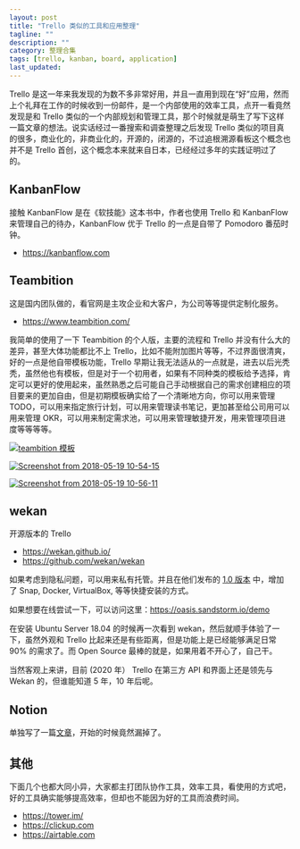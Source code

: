 ```yaml
---
layout: post
title: "Trello 类似的工具和应用整理"
tagline: ""
description: ""
category: 整理合集
tags: [trello, kanban, board, application]
last_updated:
---
```


Trello 是这一年来我发现的为数不多非常好用，并且一直用到现在“好”应用，然而上个礼拜在工作的时候收到一份邮件，是一个内部使用的效率工具，点开一看竟然发现是和 Trello 类似的一个内部规划和管理工具，那个时候就是萌生了写下这样一篇文章的想法。说实话经过一番搜索和调查整理之后发现 Trello 类似的项目真的很多，商业化的，非商业化的，开源的，闭源的，不过追根溯源看板这个概念也并不是 Trello 首创，这个概念本来就来自日本，已经经过多年的实践证明过了的。

## KanbanFlow
接触 KanbanFlow 是在《软技能》这本书中，作者也使用 Trello 和 KanbanFlow 来管理自己的待办，KanbanFlow 优于 Trello 的一点是自带了 Pomodoro 番茄时钟。

- <https://kanbanflow.com>

## Teambition
这是国内团队做的，看官网是主攻企业和大客户，为公司等等提供定制化服务。

- <https://www.teambition.com/>

我简单的使用了一下 Teambition 的个人版，主要的流程和 Trello 并没有什么大的差异，甚至大体功能都比不上 Trello，比如不能附加图片等等，不过界面很清爽，好的一点是他自带模板功能，Trello 早期让我无法适从的一点就是，进去以后光秃秃，虽然他也有模板，但是对于一个初用者，如果有不同种类的模板给予选择，肯定可以更好的使用起来，虽然熟悉之后可能自己手动根据自己的需求创建相应的项目要来的更加自由，但是初期模板确实给了一个清晰地方向，你可以用来管理 TODO，可以用来指定旅行计划，可以用来管理读书笔记，更加甚至给公司用可以用来管理 OKR，可以用来制定需求池，可以用来管理敏捷开发，用来管理项目进度等等等等。

<a data-flickr-embed="true"  href="https://www.flickr.com/photos/einverne/41301810665/in/dateposted/" title="teambition 模板"><img src="https://farm1.staticflickr.com/828/41301810665_760f762d8a_z.jpg" alt="teambition 模板"></a>

<a data-flickr-embed="true"  href="https://www.flickr.com/photos/einverne/42155838622/in/photostream/" title="Screenshot from 2018-05-19 10-54-15"><img src="https://farm1.staticflickr.com/958/42155838622_02ec3aa32e_z.jpg" alt="Screenshot from 2018-05-19 10-54-15"></a>

<a data-flickr-embed="true"  href="https://www.flickr.com/photos/einverne/42155838832/in/photostream/" title="Screenshot from 2018-05-19 10-56-11"><img src="https://farm1.staticflickr.com/908/42155838832_08d00cec2c_z.jpg" alt="Screenshot from 2018-05-19 10-56-11"></a>

## wekan

开源版本的 Trello

- <https://wekan.github.io/>
- <https://github.com/wekan/wekan>

如果考虑到隐私问题，可以用来私有托管。并且在他们发布的 [1.0 版本](https://blog.wekan.team/2018/05/upcoming-wekan-v1-00-and-platforms/index.html) 中，增加了 Snap, Docker, VirtualBox, 等等快捷安装的方式。

如果想要在线尝试一下，可以访问这里：<https://oasis.sandstorm.io/demo>

在安装 Ubuntu Server 18.04 的时候再一次看到 wekan，然后就顺手体验了一下，虽然外观和 Trello 比起来还是有些距离，但是功能上是已经能够满足日常 90% 的需求了。而 Open Source 最棒的就是，如果用着不开心了，自己干。

当然客观上来讲，目前 (2020 年） Trello 在第三方 API 和界面上还是领先与 Wekan 的，但谁能知道 5 年，10 年后呢。

## Notion
单独写了一篇[文章](/post/2019/01/notion.html)，开始的时候竟然漏掉了。

## 其他
下面几个也都大同小异，大家都主打团队协作工具，效率工具，看使用的方式吧，好的工具确实能够提高效率，但却也不能因为好的工具而浪费时间。

- https://tower.im/
- https://clickup.com
- https://airtable.com
